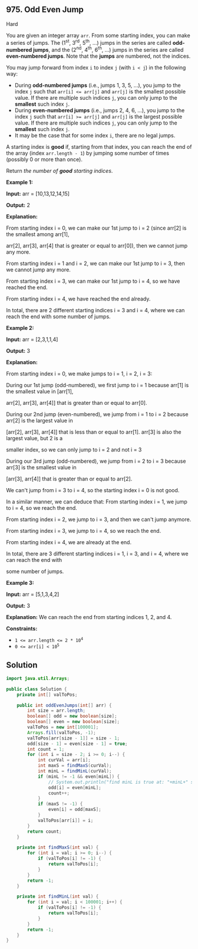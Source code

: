 ## 975\. Odd Even Jump

Hard

You are given an integer array `arr`. From some starting index, you can make a series of jumps. The (1<sup>st</sup>, 3<sup>rd</sup>, 5<sup>th</sup>, ...) jumps in the series are called **odd-numbered jumps**, and the (2<sup>nd</sup>, 4<sup>th</sup>, 6<sup>th</sup>, ...) jumps in the series are called **even-numbered jumps**. Note that the **jumps** are numbered, not the indices.

You may jump forward from index `i` to index `j` (with `i < j`) in the following way:

*   During **odd-numbered jumps** (i.e., jumps 1, 3, 5, ...), you jump to the index `j` such that `arr[i] <= arr[j]` and `arr[j]` is the smallest possible value. If there are multiple such indices `j`, you can only jump to the **smallest** such index `j`.
*   During **even-numbered jumps** (i.e., jumps 2, 4, 6, ...), you jump to the index `j` such that `arr[i] >= arr[j]` and `arr[j]` is the largest possible value. If there are multiple such indices `j`, you can only jump to the **smallest** such index `j`.
*   It may be the case that for some index `i`, there are no legal jumps.

A starting index is **good** if, starting from that index, you can reach the end of the array (index `arr.length - 1`) by jumping some number of times (possibly 0 or more than once).

Return _the number of **good** starting indices_.

**Example 1:**

**Input:** arr = [10,13,12,14,15]

**Output:** 2

**Explanation:**

From starting index i = 0, we can make our 1st jump to i = 2 (since arr[2] is the smallest among arr[1],

arr[2], arr[3], arr[4] that is greater or equal to arr[0]), then we cannot jump any more.

From starting index i = 1 and i = 2, we can make our 1st jump to i = 3, then we cannot jump any more.

From starting index i = 3, we can make our 1st jump to i = 4, so we have reached the end.

From starting index i = 4, we have reached the end already.

In total, there are 2 different starting indices i = 3 and i = 4, where we can reach the end with some number of jumps.

**Example 2:**

**Input:** arr = [2,3,1,1,4]

**Output:** 3

**Explanation:**

From starting index i = 0, we make jumps to i = 1, i = 2, i = 3:

During our 1st jump (odd-numbered), we first jump to i = 1 because arr[1] is the smallest value in [arr[1],

arr[2], arr[3], arr[4]] that is greater than or equal to arr[0].

During our 2nd jump (even-numbered), we jump from i = 1 to i = 2 because arr[2] is the largest value in

[arr[2], arr[3], arr[4]] that is less than or equal to arr[1]. arr[3] is also the largest value, but 2 is a

smaller index, so we can only jump to i = 2 and not i = 3

During our 3rd jump (odd-numbered), we jump from i = 2 to i = 3 because arr[3] is the smallest value in

[arr[3], arr[4]] that is greater than or equal to arr[2].

We can't jump from i = 3 to i = 4, so the starting index i = 0 is not good.

In a similar manner, we can deduce that: From starting index i = 1, we jump to i = 4, so we reach the end.

From starting index i = 2, we jump to i = 3, and then we can't jump anymore.

From starting index i = 3, we jump to i = 4, so we reach the end.

From starting index i = 4, we are already at the end.

In total, there are 3 different starting indices i = 1, i = 3, and i = 4, where we can reach the end with

some number of jumps.

**Example 3:**

**Input:** arr = [5,1,3,4,2]

**Output:** 3

**Explanation:** We can reach the end from starting indices 1, 2, and 4.

**Constraints:**

*   <code>1 <= arr.length <= 2 * 10<sup>4</sup></code>
*   <code>0 <= arr[i] < 10<sup>5</sup></code>

## Solution

```java
import java.util.Arrays;

public class Solution {
    private int[] valToPos;

    public int oddEvenJumps(int[] arr) {
        int size = arr.length;
        boolean[] odd = new boolean[size];
        boolean[] even = new boolean[size];
        valToPos = new int[100001];
        Arrays.fill(valToPos, -1);
        valToPos[arr[size - 1]] = size - 1;
        odd[size - 1] = even[size - 1] = true;
        int count = 1;
        for (int i = size - 2; i >= 0; i--) {
            int curVal = arr[i];
            int maxS = findMaxS(curVal);
            int minL = findMinL(curVal);
            if (minL != -1 && even[minL]) {
                // System.out.println("find minL is true at: "+minL+" start from "+i);
                odd[i] = even[minL];
                count++;
            }
            if (maxS != -1) {
                even[i] = odd[maxS];
            }
            valToPos[arr[i]] = i;
        }
        return count;
    }

    private int findMaxS(int val) {
        for (int i = val; i >= 0; i--) {
            if (valToPos[i] != -1) {
                return valToPos[i];
            }
        }
        return -1;
    }

    private int findMinL(int val) {
        for (int i = val; i < 100001; i++) {
            if (valToPos[i] != -1) {
                return valToPos[i];
            }
        }
        return -1;
    }
}
```